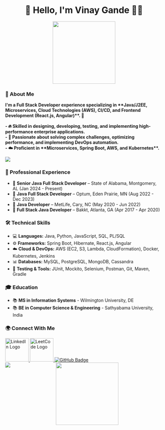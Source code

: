 <!-- Intro Section -->
<h1 align="center"><b>🚀 Hello, I'm Vinay Gande 👨‍💻</b></h1>
<div align="center">
  <!-- Profile animation -->
  <img src="https://user-images.githubusercontent.com/74038190/235223599-0eadbd7c-c916-4f24-af9d-9242730e6172.gif" height="200px">
</div>

<!-- About Me Section -->
<h3 align="left">🌟 About Me</h3>
<p align="left"><b>
    I'm a Full Stack Developer experience specializing in **Java/J2EE, Microservices, Cloud Technologies (AWS), CI/CD, and Frontend Development (React.js, Angular)**. 🚀<br><br>
    - 🔥 Skilled in designing, developing, testing, and implementing high-performance enterprise applications.<br>
    - 🧠 Passionate about solving complex challenges, optimizing performance, and implementing DevOps automation.<br>
    - ☁️ Proficient in **Microservices, Spring Boot, AWS, and Kubernetes**.
</b></p>

<!-- Animated Divider -->
<img src="https://user-images.githubusercontent.com/74038190/212284158-e840e285-664b-44d7-b79b-e264b5e54825.gif">

<!-- Experience Section -->
<h3 align="left">💼 Professional Experience</h3>
<ul align="left">
    <li>🔹 <b>Senior Java Full Stack Developer</b> – State of Alabama, Montgomery, AL (Jan 2024 - Present)</li>
    <li>🔹 <b>Java Full Stack Developer</b> – Optum, Eden Prairie, MN (Aug 2022 - Dec 2023)</li>
    <li>🔹 <b>Java Developer</b> – MetLife, Cary, NC (May 2020 - Jun 2022)</li>
    <li>🔹 <b>Full Stack Java Developer</b> – Bakkt, Atlanta, GA (Apr 2017 - Apr 2020)</li>
</ul>

<!-- Skills Section -->
<h3 align="left">🛠️ Technical Skills</h3>
<ul>
    <li>💻 <b>Languages:</b> Java, Python, JavaScript, SQL, PL/SQL</li>
    <li>⚙️ <b>Frameworks:</b> Spring Boot, Hibernate, React.js, Angular</li>
    <li>☁️ <b>Cloud & DevOps:</b> AWS (EC2, S3, Lambda, CloudFormation), Docker, Kubernetes, Jenkins</li>
    <li>📊 <b>Databases:</b> MySQL, PostgreSQL, MongoDB, Cassandra</li>
    <li>🧪 <b>Testing & Tools:</b> JUnit, Mockito, Selenium, Postman, Git, Maven, Gradle</li>
</ul>

<!-- Education Section -->
<h3 align="left">🎓 Education</h3>
<ul align="left">
    <li>📚 <b>MS in Information Systems</b> - Wilmington University, DE </li>
    <li>📚 <b>BE in Computer Science & Engineering</b> - Sathyabama University, India </li>
</ul>

<!-- Socials Section -->
<h3 align="left">🌍 Connect With Me</h3>
<div align="left">
    <a href="https://www.linkedin.com/in/gandevinay-sai-a019a8158/" target="_blank">
        <img src="https://raw.githubusercontent.com/maurodesouza/profile-readme-generator/master/src/assets/icons/social/linkedin/default.svg" width="75" height="75" alt="LinkedIn Logo" />
    </a>
    <a href="https://leetcode.com/u/vinay1998/" target="_blank">
        <img src="https://upload.wikimedia.org/wikipedia/commons/1/19/LeetCode_logo_black.png" width="75" height="75" alt="LeetCode Logo" />
    </a>
    <a href="https://github.com/vinaysai1998" target="_blank">
        <img src="https://img.shields.io/badge/GitHub-181717?style=for-the-badge&logo=github&logoColor=white" alt="GitHub Badge" />
    </a>
</div>

<!-- View Counter -->
<img align="left" src="https://komarev.com/ghpvc/?username=vinaysai1998&style=for-the-badge&color=brightgreen">
<div align="center">
    <img src="https://user-images.githubusercontent.com/74038190/235224431-e8c8c12e-6826-47f1-89fb-2ddad83b3abf.gif" width="200" height="200">
</div>
